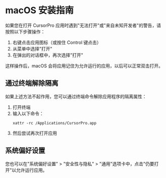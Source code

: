 # macOS 安装指南

如果您在打开 CursorPro 应用时遇到"无法打开"或"来自未知开发者"的警告，请按照以下步骤操作：

1. 右键点击应用图标（或按住 Control 键点击）
2. 从菜单中选择"打开"
3. 在弹出的对话框中，再次选择"打开"

这样操作后，macOS 会将应用记住为允许运行的应用，以后可以正常双击打开。

## 通过终端解除隔离

如果上述方法不起作用，您可以通过终端命令解除应用程序的隔离属性：

1. 打开终端
2. 输入以下命令：
   ```
   xattr -rc /Applications/CursorPro.app
   ```
3. 然后尝试再次打开应用

## 系统偏好设置

您也可以在"系统偏好设置" > "安全性与隐私" > "通用"选项卡中，点击"仍要打开"以允许运行应用。